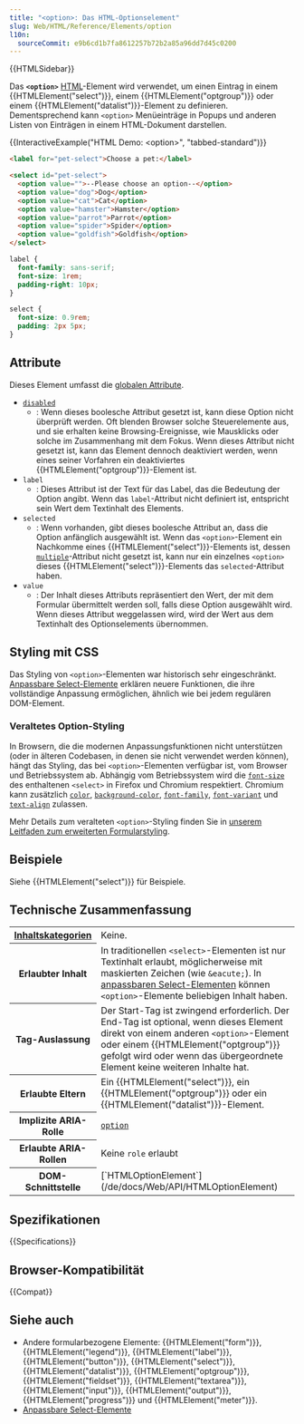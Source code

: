 ```yaml
---
title: "<option>: Das HTML-Optionselement"
slug: Web/HTML/Reference/Elements/option
l10n:
  sourceCommit: e9b6cd1b7fa8612257b72b2a85a96dd7d45c0200
---
```


{{HTMLSidebar}}

Das **`<option>`** [HTML](/de/docs/Web/HTML)-Element wird verwendet, um einen Eintrag in einem {{HTMLElement("select")}}, einem {{HTMLElement("optgroup")}} oder einem {{HTMLElement("datalist")}}-Element zu definieren. Dementsprechend kann `<option>` Menüeinträge in Popups und anderen Listen von Einträgen in einem HTML-Dokument darstellen.

{{InteractiveExample("HTML Demo: &lt;option&gt;", "tabbed-standard")}}

```html interactive-example
<label for="pet-select">Choose a pet:</label>

<select id="pet-select">
  <option value="">--Please choose an option--</option>
  <option value="dog">Dog</option>
  <option value="cat">Cat</option>
  <option value="hamster">Hamster</option>
  <option value="parrot">Parrot</option>
  <option value="spider">Spider</option>
  <option value="goldfish">Goldfish</option>
</select>
```

```css interactive-example
label {
  font-family: sans-serif;
  font-size: 1rem;
  padding-right: 10px;
}

select {
  font-size: 0.9rem;
  padding: 2px 5px;
}
```

## Attribute

Dieses Element umfasst die [globalen Attribute](/de/docs/Web/HTML/Reference/Global_attributes).

- [`disabled`](/de/docs/Web/HTML/Reference/Attributes/disabled)
  - : Wenn dieses boolesche Attribut gesetzt ist, kann diese Option nicht überprüft werden. Oft blenden Browser solche Steuerelemente aus, und sie erhalten keine Browsing-Ereignisse, wie Mausklicks oder solche im Zusammenhang mit dem Fokus. Wenn dieses Attribut nicht gesetzt ist, kann das Element dennoch deaktiviert werden, wenn eines seiner Vorfahren ein deaktiviertes {{HTMLElement("optgroup")}}-Element ist.
- `label`
  - : Dieses Attribut ist der Text für das Label, das die Bedeutung der Option angibt. Wenn das `label`-Attribut nicht definiert ist, entspricht sein Wert dem Textinhalt des Elements.
- `selected`
  - : Wenn vorhanden, gibt dieses boolesche Attribut an, dass die Option anfänglich ausgewählt ist. Wenn das `<option>`-Element ein Nachkomme eines {{HTMLElement("select")}}-Elements ist, dessen [`multiple`](/de/docs/Web/HTML/Reference/Elements/select#multiple)-Attribut nicht gesetzt ist, kann nur ein einzelnes `<option>` dieses {{HTMLElement("select")}}-Elements das `selected`-Attribut haben.
- `value`
  - : Der Inhalt dieses Attributs repräsentiert den Wert, der mit dem Formular übermittelt werden soll, falls diese Option ausgewählt wird. Wenn dieses Attribut weggelassen wird, wird der Wert aus dem Textinhalt des Optionselements übernommen.

## Styling mit CSS

Das Styling von `<option>`-Elementen war historisch sehr eingeschränkt. [Anpassbare Select-Elemente](/de/docs/Learn_web_development/Extensions/Forms/Customizable_select) erklären neuere Funktionen, die ihre vollständige Anpassung ermöglichen, ähnlich wie bei jedem regulären DOM-Element.

### Veraltetes Option-Styling

In Browsern, die die modernen Anpassungsfunktionen nicht unterstützen (oder in älteren Codebasen, in denen sie nicht verwendet werden können), hängt das Styling, das bei `<option>`-Elementen verfügbar ist, vom Browser und Betriebssystem ab. Abhängig vom Betriebssystem wird die [`font-size`](/de/docs/Web/CSS/font-size) des enthaltenen `<select>` in Firefox und Chromium respektiert. Chromium kann zusätzlich [`color`](/de/docs/Web/CSS/color), [`background-color`](/de/docs/Web/CSS/background-color), [`font-family`](/de/docs/Web/CSS/font-family), [`font-variant`](/de/docs/Web/CSS/font-variant) und [`text-align`](/de/docs/Web/CSS/text-align) zulassen.

Mehr Details zum veralteten `<option>`-Styling finden Sie in [unserem Leitfaden zum erweiterten Formularstyling](/de/docs/Learn_web_development/Extensions/Forms/Advanced_form_styling).

## Beispiele

Siehe {{HTMLElement("select")}} für Beispiele.

## Technische Zusammenfassung

<table class="properties">
  <tbody>
    <tr>
      <th scope="row">
        <a href="/de/docs/Web/HTML/Guides/Content_categories">Inhaltskategorien</a>
      </th>
      <td>Keine.</td>
    </tr>
    <tr>
      <th scope="row">Erlaubter Inhalt</th>
      <td>
        In traditionellen <code>&lt;select&gt;</code>-Elementen ist nur Textinhalt erlaubt, möglicherweise mit maskierten Zeichen (wie
        <code>&#x26;eacute;</code>). In <a href="/de/docs/Learn_web_development/Extensions/Forms/Customizable_select">anpassbaren Select-Elementen</a> können <code>&lt;option&gt;</code>-Elemente beliebigen Inhalt haben.
      </td>
    </tr>
    <tr>
      <th scope="row">Tag-Auslassung</th>
      <td>
        Der Start-Tag ist zwingend erforderlich. Der End-Tag ist optional, wenn dieses Element
        direkt von einem anderen <code>&#x3C;option></code>-Element oder einem
        {{HTMLElement("optgroup")}} gefolgt wird oder wenn das übergeordnete Element keine
        weiteren Inhalte hat.
      </td>
    </tr>
    <tr>
      <th scope="row">Erlaubte Eltern</th>
      <td>
        Ein {{HTMLElement("select")}}, ein
        {{HTMLElement("optgroup")}} oder ein
        {{HTMLElement("datalist")}}-Element.
      </td>
    </tr>
    <tr>
      <th scope="row">Implizite ARIA-Rolle</th>
      <td><a href="/de/docs/Web/Accessibility/ARIA/Reference/Roles/option_role"><code>option</code></a></td>
    </tr>
    <tr>
      <th scope="row">Erlaubte ARIA-Rollen</th>
      <td>Keine <code>role</code> erlaubt</td>
    </tr>
    <tr>
      <th scope="row">DOM-Schnittstelle</th>
      <td>[`HTMLOptionElement`](/de/docs/Web/API/HTMLOptionElement)</td>
    </tr>
  </tbody>
</table>

## Spezifikationen

{{Specifications}}

## Browser-Kompatibilität

{{Compat}}

## Siehe auch

- Andere formularbezogene Elemente: {{HTMLElement("form")}}, {{HTMLElement("legend")}}, {{HTMLElement("label")}}, {{HTMLElement("button")}}, {{HTMLElement("select")}}, {{HTMLElement("datalist")}}, {{HTMLElement("optgroup")}}, {{HTMLElement("fieldset")}}, {{HTMLElement("textarea")}}, {{HTMLElement("input")}}, {{HTMLElement("output")}}, {{HTMLElement("progress")}} und {{HTMLElement("meter")}}.
- [Anpassbare Select-Elemente](/de/docs/Learn_web_development/Extensions/Forms/Customizable_select)
